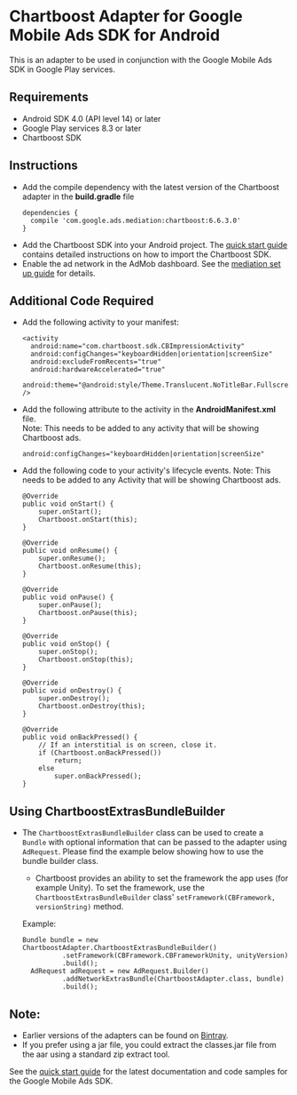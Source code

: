# Chartboost Adapter for Google Mobile Ads SDK for Android

This is an adapter to be used in conjunction with the Google Mobile Ads
SDK in Google Play services.

## Requirements
- Android SDK 4.0 (API level 14) or later
- Google Play services 8.3 or later
- Chartboost SDK

## Instructions
- Add the compile dependency with the latest version of the Chartboost adapter
  in the **build.gradle** file
  <pre><code>dependencies {
    compile 'com.google.ads.mediation:chartboost:6.6.3.0'
  }</code></pre>
- Add the Chartboost SDK into your Android project. The
  [quick start guide](https://answers.chartboost.com/hc/en-us/articles/201219545-Android-Integration#quickstart)
  contains detailed instructions on how to import the Chartboost SDK.
- Enable the ad network in the AdMob dashboard. See the
  [mediation set up guide](https://support.google.com/admob/answer/3124703?hl=en&ref_topic=3063091)
  for details.

## Additional Code Required
- Add the following activity to your manifest:
  <pre><code>&lt;activity
    android:name="com.chartboost.sdk.CBImpressionActivity"
    android:configChanges="keyboardHidden|orientation|screenSize"
    android:excludeFromRecents="true"
    android:hardwareAccelerated="true"
    android:theme="@android:style/Theme.Translucent.NoTitleBar.Fullscreen" /&gt;</code></pre>

- Add the following attribute to the activity in the **AndroidManifest.xml**
  file.  
  Note: This needs to be added to any activity that will be showing Chartboost
        ads.

    `android:configChanges="keyboardHidden|orientation|screenSize"`
- Add the following code to your activity's lifecycle events.
  Note: This needs to be added to any Activity that will be showing Chartboost
        ads.

      @Override
      public void onStart() {
          super.onStart();
          Chartboost.onStart(this);
      }

      @Override
      public void onResume() {
          super.onResume();
          Chartboost.onResume(this);
      }

      @Override
      public void onPause() {
          super.onPause();
          Chartboost.onPause(this);
      }

      @Override
      public void onStop() {
          super.onStop();
          Chartboost.onStop(this);
      }

      @Override
      public void onDestroy() {
          super.onDestroy();
          Chartboost.onDestroy(this);
      }

      @Override
      public void onBackPressed() {
          // If an interstitial is on screen, close it.
          if (Chartboost.onBackPressed())
              return;
          else
              super.onBackPressed();
      }

## Using ChartboostExtrasBundleBuilder
- The `ChartboostExtrasBundleBuilder` class can be used to create a `Bundle`
  with optional information that can be passed to the adapter using `AdRequest`.
  Please find the example below showing how to use the bundle builder class.

    - Chartboost provides an ability to set the framework the app uses (for
      example Unity). To set the framework, use the
      `ChartboostExtrasBundleBuilder` class'
      `setFramework(CBFramework, versionString)` method.

    Example:
    <pre><code>Bundle bundle = new ChartboostAdapter.ChartboostExtrasBundleBuilder()
            .setFramework(CBFramework.CBFrameworkUnity, unityVersion)
            .build();
    AdRequest adRequest = new AdRequest.Builder()
            .addNetworkExtrasBundle(ChartboostAdapter.class, bundle)
            .build();</code></pre>

## Note:
- Earlier versions of the adapters can be found on
  [Bintray](https://bintray.com/google/mobile-ads-adapters-android/com.google.ads.mediation.chartboost/).
- If you prefer using a jar file, you could extract the classes.jar file from
  the aar using a standard zip extract tool.

See the [quick start guide](https://firebase.google.com/docs/admob/android/quick-start)
for the latest documentation and code samples for the Google Mobile Ads SDK.
